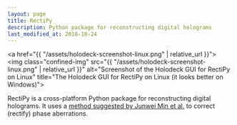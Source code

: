 ```yaml
---
layout: page
title: RectiPy
description: Python package for reconstructing digital holograms
last_modified_at: 2018-10-24
---
```


<a href="{{ "/assets/holodeck-screenshot-linux.png" | relative_url }}">
<img class="confined-img"
     src="{{ "/assets/holodeck-screenshot-linux.png" | relative_url }}"
     alt="Screenshot of the Holodeck GUI for RectiPy on Linux"
     title="The Holodeck GUI for RectiPy on Linux (it looks better on Windows)">
</a>

RectiPy is a cross-platform Python package for reconstructing digital holograms.  It uses
a [method suggested by Junwei Min et al.][paper] to correct (rectify) phase aberrations.

[paper]: https://sci-hub.tw/10.1364/OL.42.000227
[GitLab]: https://gitlab.com/meribold/rectipy

<!-- vim: set tw=90 sts=-1 sw=4 et spell: -->
